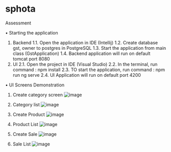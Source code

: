 # sphota
Assessment

•	Starting the application
1.	Backend 
1.1.	Open the application in IDE (Intellij)
1.2.	Create database gst, owner to postgres in PostgreSQL
1.3.	Start the application from main class (GstApplication)
1.4.	Backend application will run on default tomcat port 8080
2.	UI
2.1.	Open the project in IDE (Visual Studio)
2.2.	In the terminal, run command : npm install
2.3.	TO start the application, run command : npm run ng serve
2.4.	UI Application will run on default port 4200

•	UI Screens Demonstration 
1.	Create category screen
 ![image](https://github.com/user-attachments/assets/58425f92-0602-4257-83e1-e1d0507542cd)


2.	Category list
 ![image](https://github.com/user-attachments/assets/42b94a66-e7f0-401c-8cdb-d90e69877340)


3.	Create Product
 ![image](https://github.com/user-attachments/assets/4804d6d5-129a-4aae-aa43-2485f94e84cb)

4.	Product List
 ![image](https://github.com/user-attachments/assets/83d3687b-3a05-47db-89eb-ae02a5908199)


5.	Create Sale
 ![image](https://github.com/user-attachments/assets/e65e534a-c30d-4fbe-85a6-0c999ecb9d26)


6.	Sale List
![image](https://github.com/user-attachments/assets/f4fa15ab-7fe9-4bf0-9227-10d1b259db9c)




